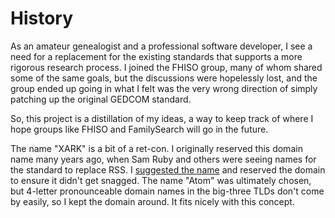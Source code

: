 # History

As an amateur genealogist and a professional software developer, I see a need for a replacement for the existing standards that supports a more rigorous research process. I joined the FHISO group, many of whom shared some of the same goals, but the discussions were hopelessly lost, and the group ended up going in what I felt was the very wrong direction of simply patching up the original GEDCOM standard.

So, this project is a distillation of my ideas, a way to keep track of where I hope groups like FHISO and FamilySearch will go in the future.

The name "XARK" is a bit of a ret-con. I originally reserved this domain name many years ago, when Sam Ruby and others were seeing names for the standard to replace RSS. I [suggested the name](http://www.intertwingly.net/wiki/pie/ProjectNamesTopVotesSoFar?action=highlight&value=Xark) and reserved the domain to ensure it didn't get snagged. The name "Atom" was ultimately chosen, but 4-letter pronounceable domain names in the big-three TLDs don't come by easily, so I kept the domain around. It fits nicely with this concept.
